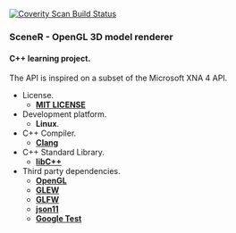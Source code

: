 [![Coverity Scan Build Status](https://scan.coverity.com/projects/5704/badge.svg)](https://scan.coverity.com/projects/5704)

### SceneR - OpenGL 3D model renderer

#### C++ learning project.
The API is inspired on a subset of the Microsoft XNA 4 API.

* License.
    * [**MIT LICENSE**](http://opensource.org/licenses/MIT)
* Development platform.
    * **Linux**.
* C++ Compiler.
    * [**Clang**](http://clang.llvm.org/)
* C++ Standard Library.
    * [**libC++**](http://libcxx.llvm.org/)
* Third party dependencies.
    * [**OpenGL**](https://www.khronos.org/opengl/)
    * [**GLEW**](http://glew.sourceforge.net/)
    * [**GLFW**](http://www.glfw.org/)
    * [**json11**](https://github.com/dropbox/json11)
    * [**Google Test**](https://code.google.com/p/googletest/)
